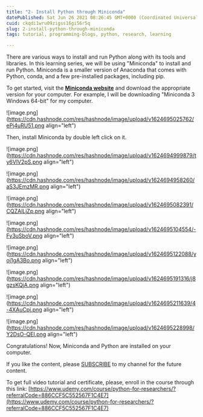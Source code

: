 ```yaml
---
title: "2- Install Python through Miniconda"
datePublished: Sat Jun 26 2021 08:26:45 GMT+0000 (Coordinated Universal Time)
cuid: ckqdi1wru09zigss16gi56r5q
slug: 2-install-python-through-miniconda
tags: tutorial, programming-blogs, python, research, learning

---
```


There are various ways to install and run Python along with its tools and libraries. In this learning series, we will be using "Miniconda" to install and run Python. Miniconda is a smaller version of Anaconda that comes with Python, conda, and a few pre-installed packages, including pip.

To get started, visit the [](https://docs.conda.io/en/latest/miniconda.html)[**Miniconda website**](https://docs.conda.io/en/latest/miniconda.html) and download the appropriate version for your computer. For example, I will be downloading "Miniconda 3 Windows 64-bit" for my computer.

![image.png](https://cdn.hashnode.com/res/hashnode/image/upload/v1624695025762/ePj4uRU51.png align="left")

Then, install Miniconda by double left click on it.

![image.png](https://cdn.hashnode.com/res/hashnode/image/upload/v1624694999879/ty6VlV2pS.png align="left")

![image.png](https://cdn.hashnode.com/res/hashnode/image/upload/v1624694958260/aS3JEmzMR.png align="left")

![image.png](https://cdn.hashnode.com/res/hashnode/image/upload/v1624695082391/CQZAlLjZp.png align="left")

![image.png](https://cdn.hashnode.com/res/hashnode/image/upload/v1624695104554/-Fy3uSboV.png align="left")

![image.png](https://cdn.hashnode.com/res/hashnode/image/upload/v1624695122088/yoj1gA3Bo.png align="left")

![image.png](https://cdn.hashnode.com/res/hashnode/image/upload/v1624695191316/j8gzsKQjA.png align="left")

![image.png](https://cdn.hashnode.com/res/hashnode/image/upload/v1624695211639/4-4XAuCpj.png align="left")

![image.png](https://cdn.hashnode.com/res/hashnode/image/upload/v1624695228998/Y2DsO-QEI.png align="left")

Congratulations! Now, Miniconda and Python are installed on your computer.

If you like the content, please [SUBSCRIBE](https://www.youtube.com/channel/UCpbWlHEqBSnJb6i4UemXQpA?sub_confirmation=1) to my channel for the future content.

To get full video tutorial and certificate, please, enroll in the course through this link: [https://www.udemy.com/course/python-for-researchers/?referralCode=886CCF5C552567F1C4E7](https://www.udemy.com/course/python-for-researchers/?referralCode=886CCF5C552567F1C4E7)